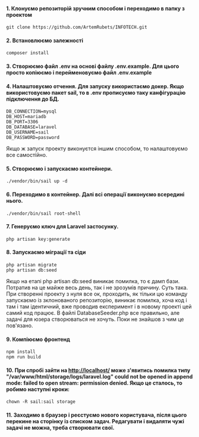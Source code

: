 #### 1. Клонуємо репозиторій зручним способом і переходимо в папку з проектом
```
git clone https://github.com/ArtemRubets/INFOTECH.git
```
#### 2. Встановлюємо залежності
```
composer install
```
#### 3. Створюємо файл .env на основі файлу .env.example. Для цього просто копіюємо і перейменовуємо файл .env.example
#### 4. Налаштовуємо отчення. Для запуску використаємо докер. Якщо використовуємо пакет sail, то в .env прописуємо таку канфігурацію підключення до БД.
```
DB_CONNECTION=mysql
DB_HOST=mariadb
DB_PORT=3306
DB_DATABASE=laravel
DB_USERNAME=sail
DB_PASSWORD=password
```
Якщо ж запуск проекту виконуєтся іншим способом, то налаштовуємо все самостійно.
#### 5. Створюємо і запускаємо контейнери.
```
./vendor/bin/sail up -d
```
#### 6. Переходимо в контейнер. Далі всі операції виконуємо всередині нього.
```
./vendor/bin/sail root-shell
```
#### 7. Генеруємо ключ для Laravel застосунку.
```
php artisan key:generate
```
#### 8. Запускаємо міграції та сіди
```
php artisan migrate
php artisan db:seed
```
Якщо на етапі php artisan db:seed виникає помилка, то є дамп бази. Потратив на це майже весь день, так і не зрозумів причину. Суть така. При створенні проекту з нуля все ок, проходить, як тільки цю команду запускаємо із зклонованого репозиторію, виникає помилка, хоча код і там і там ідентичний, вже проводив експеримент і в новому проекті цей самий код працює. В файлі DatabaseSeeder.php все правильно, але задачі для юзера створюваться не хочуть. Поки не знайшов з чим це пов'язано.
#### 9. Компіюємо фронтенд
```
npm install
npm run build
```
#### 10. При спробі зайти  на [http://localhost/](http://localhost/ "http://localhost/") може з'явитись помилка типу "/var/www/html/storage/logs/laravel.log" could not be opened in append mode: failed to open stream: permission denied. Якщо це сталось, то робимо наступні кроки:
```
chown -R sail:sail storage
```
#### 11. Заходимо в браузер і реєстуємо нового користувача, після цього перекине на сторінку із списком задач. Редагувати і видаляти чужі задачі не можна, треба створювати свої.
